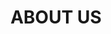 ---
templateKey: about-page
title: ABOUT US
values:
  mission: >
    Lorem, ipsum dolor sit amet consectetur adipisicing elit. Soluta reiciendis animi ab iusto tenetur quod. Unde voluptas hic, inventore obcaecati exercitationem debitis consequatur dolores numquam eum, architecto ullam, pariatur at?
  style: >
    Lorem, ipsum dolor sit amet consectetur adipisicing elit. Soluta reiciendis animi ab iusto tenetur quod. Unde voluptas hic, inventore obcaecati exercitationem debitis consequatur dolores numquam eum, architecto ullam, pariatur at?
  promise: > 
    Lorem, ipsum dolor sit amet consectetur adipisicing elit. Soluta reiciendis animi ab iusto tenetur quod. Unde voluptas hic, inventore obcaecati exercitationem debitis consequatur dolores numquam eum, architecto ullam, pariatur at?
  vibe: >
    Lorem, ipsum dolor sit amet consectetur adipisicing elit. Soluta reiciendis animi ab iusto tenetur quod. Unde voluptas hic, inventore obcaecati exercitationem debitis consequatur dolores numquam eum, architecto ullam, pariatur at?
story:
  Y2015: >
    Lorem, ipsum dolor sit amet consectetur adipisicing elit. Soluta reiciendis animi ab iusto tenetur quod. Unde voluptas hic, inventore obcaecati exercitationem debitis consequatur dolores numquam eum, architecto ullam, pariatur at?      
  Y2016: >
    Lorem, ipsum dolor sit amet consectetur adipisicing elit. Soluta reiciendis animi ab iusto tenetur quod. Unde voluptas hic, inventore obcaecati exercitationem debitis consequatur dolores numquam eum, architecto ullam, pariatur at?      
  Y2017: >
    Lorem, ipsum dolor sit amet consectetur adipisicing elit. Soluta reiciendis animi ab iusto tenetur quod. Unde voluptas hic, inventore obcaecati exercitationem debitis consequatur dolores numquam eum, architecto ullam, pariatur at?    
  Y2018: >
    Lorem, ipsum dolor sit amet consectetur adipisicing elit. Soluta reiciendis animi ab iusto tenetur quod. Unde voluptas hic, inventore obcaecati exercitationem debitis consequatur dolores numquam eum, architecto ullam, pariatur at?      
  Y2019: >
    Lorem, ipsum dolor sit amet consectetur adipisicing elit. Soluta reiciendis animi ab iusto tenetur quod. Unde voluptas hic, inventore obcaecati exercitationem debitis consequatur dolores numquam eum, architecto ullam, pariatur at?      
  Y2020: >
    Lorem, ipsum dolor sit amet consectetur adipisicing elit. Soluta reiciendis animi ab iusto tenetur quod. Unde voluptas hic, inventore obcaecati exercitationem debitis consequatur dolores numquam eum, architecto ullam, pariatur at?        
---